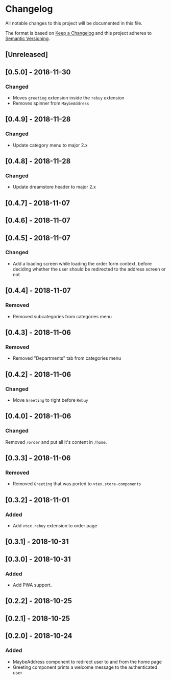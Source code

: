 # Changelog

All notable changes to this project will be documented in this file.

The format is based on [Keep a Changelog](http://keepachangelog.com/en/1.0.0/)
and this project adheres to [Semantic Versioning](http://semver.org/spec/v2.0.0.html).

## [Unreleased]

## [0.5.0] - 2018-11-30

### Changed
- Moves `greeting` extension inside the `rebuy` extension
- Removes spinner from `MaybeAddress`

## [0.4.9] - 2018-11-28

### Changed
- Update category menu to major 2.x

## [0.4.8] - 2018-11-28

### Changed
- Update dreamstore header to major 2.x

## [0.4.7] - 2018-11-07

## [0.4.6] - 2018-11-07

## [0.4.5] - 2018-11-07

### Changed
- Add a loading screen while loading the order form context, before deciding whether the user should be redirected to the address screen or not

## [0.4.4] - 2018-11-07
### Removed
- Removed subcategories from categories menu

## [0.4.3] - 2018-11-06
### Removed
- Removed "Departments" tab from categories menu

## [0.4.2] - 2018-11-06
### Changed
- Move `Greeting` to right before `Rebuy`

## [0.4.0] - 2018-11-06
### Changed
Removed `/order` and put all it's content in `/home`.

## [0.3.3] - 2018-11-06
### Removed
- Removed `Greeting` that was ported to `vtex.store-components`

## [0.3.2] - 2018-11-01
### Added
- Add `vtex.rebuy` extension to order page

## [0.3.1] - 2018-10-31

## [0.3.0] - 2018-10-31
### Added
- Add PWA support.

## [0.2.2] - 2018-10-25

## [0.2.1] - 2018-10-25

## [0.2.0] - 2018-10-24
### Added
- MaybeAddress component to redirect user to and from the home page
- Greeting component prints a welcome message to the authenticated user

